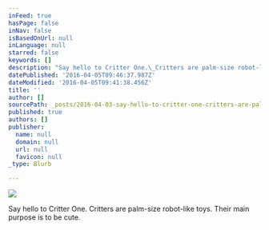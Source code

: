 ```yaml
---
inFeed: true
hasPage: false
inNav: false
isBasedOnUrl: null
inLanguage: null
starred: false
keywords: []
description: "Say hello to Critter One.\_Critters are palm-size robot-like toys. Their main purpose is to be cute."
datePublished: '2016-04-05T09:46:37.987Z'
dateModified: '2016-04-05T09:41:38.456Z'
title: ''
author: []
sourcePath: _posts/2016-04-03-say-hello-to-critter-one-critters-are-palm-size-robot-like.md
published: true
authors: []
publisher:
  name: null
  domain: null
  url: null
  favicon: null
_type: Blurb

---
```

![](https://the-grid-user-content.s3-us-west-2.amazonaws.com/7b352b29-b09a-4228-952c-793b5b943f22.png)

Say hello to Critter One. Critters are palm-size robot-like toys. Their main purpose is to be cute.